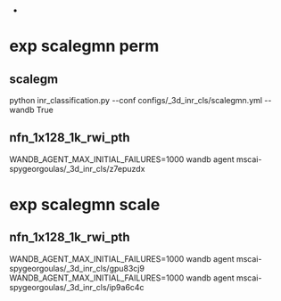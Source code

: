 -

# exp scalegmn perm
## scalegm
python inr_classification.py --conf configs/_3d_inr_cls/scalegmn.yml --wandb True

## nfn_1x128_1k_rwi_pth
WANDB_AGENT_MAX_INITIAL_FAILURES=1000 wandb agent mscai-spygeorgoulas/_3d_inr_cls/z7epuzdx

# exp scalegmn scale
## nfn_1x128_1k_rwi_pth
WANDB_AGENT_MAX_INITIAL_FAILURES=1000 wandb agent mscai-spygeorgoulas/_3d_inr_cls/gpu83cj9
WANDB_AGENT_MAX_INITIAL_FAILURES=1000 wandb agent mscai-spygeorgoulas/_3d_inr_cls/ip9a6c4c